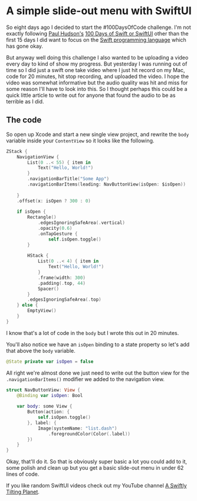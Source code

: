 # A simple slide-out menu with SwiftUI

So eight days ago I decided to start the #100DaysOfCode challenge. I'm not exactly following [Paul Hudson's](https://twitter.com/twostraws) [100 Days of Swift or SwiftUI](https://www.hackingwithswift.com/100/swiftui/) other than the first 15 days I did want to focus on the [Swift programming language](https://swift.org/documentation/) which has gone okay.

But anyway well doing this challenge I also wanted to be uploading a video every day to kind of show my progress. But yesterday I was running out of time so I did just a swift one take video where I just hit record on my Mac, code for 20 minutes, hit stop recording, and uploaded the video.
I hope the video was somewhat informative but the audio quality was hit and miss for some reason I'll have to look into this. So I thought perhaps this could be a quick little article to write out for anyone that found the audio to be as terrible as I did.

## The code

So open up Xcode and start a new single view project, and rewrite the `body` variable inside your `ContentView`  so it looks like the following.

```swift
ZStack {
    NavigationView {
        List(0 ..< 55) { item in
            Text("Hello, World!")
        }
        .navigationBarTitle("Some App")
        .navigationBarItems(leading: NavButtonView(isOpen: $isOpen))
        
    }
    .offset(x: isOpen ? 300 : 0)
    
    if isOpen {
        Rectangle()
            .edgesIgnoringSafeArea(.vertical)
            .opacity(0.6)
            .onTapGesture {
                self.isOpen.toggle()
        }
        
        HStack {
            List(0 ..< 4) { item in
                Text("Hello, World!")
            }
            .frame(width: 300)
            .padding(.top, 44)
            Spacer()
        }
        .edgesIgnoringSafeArea(.top)
    } else {
        EmptyView()
    }
}
```

I know that's a lot of code in the `body` but I wrote this out in 20 minutes.

You'll also notice we have an `isOpen` binding to a state property so let's add that above the `body` variable.

```swift
@State private var isOpen = false
```

All right we're almost done we just need to write out the button view for the `.navigationBarItems()` modifier we added to the navigation view.

```swift
struct NavButtonView: View {
    @Binding var isOpen: Bool
    
    var body: some View {
        Button(action: {
            self.isOpen.toggle()
        }, label: {
            Image(systemName: "list.dash")
                .foregroundColor(Color(.label))
        })
    }
}
```

Okay, that'll do it. So that is obviously super basic a lot you could add to it, some polish and clean up but you get a basic slide-out menu in under 62 lines of code.

If you like random SwiftUI videos check out my YouTube channel
[A Swiftly Tilting Planet](https://www.youtube.com/c/ASwiftlyTiltingPlanet).
